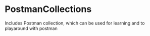 # PostmanCollections
Includes Postman collection, which can be used for learning and to playaround with postman
